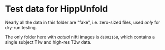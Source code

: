 # Test data for HippUnfold

Nearly all the data in this folder are "fake", i.e. zero-sized files, used *only* for dry-run testing.

The only folder here with *actual* nifti images is `ds002168`, which contains a single subject T1w and high-res T2w data.
